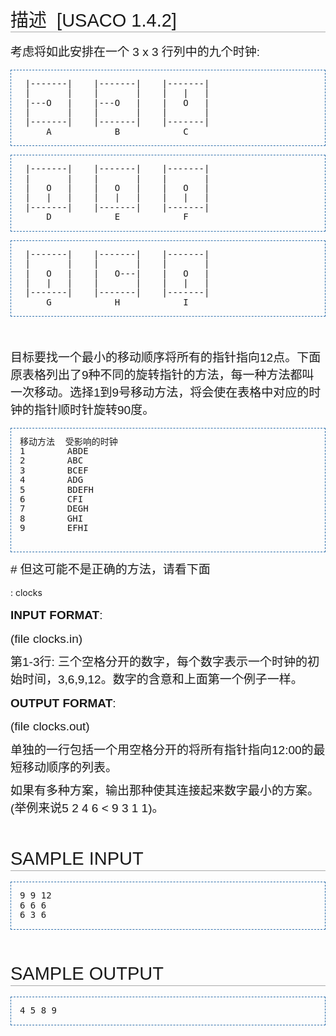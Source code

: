 
<h2 style="background-image: none; background-attachment: initial; background-origin: initial; background-clip: initial; font-weight: normal; margin-top: 0px; margin-right: 0px; margin-bottom: 0.6em; margin-left: 0px; overflow-x: hidden; overflow-y: hidden; padding-top: 0.5em; padding-bottom: 0.17em; border-bottom-width: 1px; border-bottom-style: solid; border-bottom-color: rgb(170, 170, 170); font-size: 29px; font-family: sans-serif; line-height: 28px; "><span class="mw-headline" id=".E6.8F.8F.E8.BF.B0">描述  [USACO 1.4.2]</span></h2>
<p style="margin-top: 0.4em; margin-right: 0px; margin-bottom: 0.5em; margin-left: 0px; line-height: 28px; font-family: sans-serif; font-size: 19px; ">考虑将如此安排在一个 3 x 3 行列中的九个时钟:</p>
<pre style="padding-top: 1em; padding-right: 1em; padding-bottom: 1em; padding-left: 1em; border-top-width: 1px; border-right-width: 1px; border-bottom-width: 1px; border-left-width: 1px; border-top-style: dashed; border-right-style: dashed; border-bottom-style: dashed; border-left-style: dashed; border-top-color: rgb(47, 111, 171); border-right-color: rgb(47, 111, 171); border-bottom-color: rgb(47, 111, 171); border-left-color: rgb(47, 111, 171); border-image: initial; line-height: 1.1em; "> |-------|    |-------|    |-------|
 |       |    |       |    |   |   |
 |---O   |    |---O   |    |   O   |
 |       |    |       |    |       |
 |-------|    |-------|    |-------|
     A            B            C
</pre>
<pre style="padding-top: 1em; padding-right: 1em; padding-bottom: 1em; padding-left: 1em; border-top-width: 1px; border-right-width: 1px; border-bottom-width: 1px; border-left-width: 1px; border-top-style: dashed; border-right-style: dashed; border-bottom-style: dashed; border-left-style: dashed; border-top-color: rgb(47, 111, 171); border-right-color: rgb(47, 111, 171); border-bottom-color: rgb(47, 111, 171); border-left-color: rgb(47, 111, 171); border-image: initial; line-height: 1.1em; "> |-------|    |-------|    |-------|
 |       |    |       |    |       |
 |   O   |    |   O   |    |   O   |
 |   |   |    |   |   |    |   |   |
 |-------|    |-------|    |-------|
     D            E            F
</pre>
<pre style="padding-top: 1em; padding-right: 1em; padding-bottom: 1em; padding-left: 1em; border-top-width: 1px; border-right-width: 1px; border-bottom-width: 1px; border-left-width: 1px; border-top-style: dashed; border-right-style: dashed; border-bottom-style: dashed; border-left-style: dashed; border-top-color: rgb(47, 111, 171); border-right-color: rgb(47, 111, 171); border-bottom-color: rgb(47, 111, 171); border-left-color: rgb(47, 111, 171); border-image: initial; line-height: 1.1em; "> |-------|    |-------|    |-------|
 |       |    |       |    |       |
 |   O   |    |   O---|    |   O   |
 |   |   |    |       |    |   |   |
 |-------|    |-------|    |-------|
     G            H            I
</pre>
<p style="margin-top: 0.4em; margin-right: 0px; margin-bottom: 0.5em; margin-left: 0px; line-height: 28px; font-family: sans-serif; font-size: 19px; "> </p>
<p style="margin-top: 0.4em; margin-right: 0px; margin-bottom: 0.5em; margin-left: 0px; line-height: 28px; font-family: sans-serif; font-size: 19px; ">目标要找一个最小的移动顺序将所有的指针指向12点。下面原表格列出了9种不同的旋转指针的方法，每一种方法都叫一次移动。选择1到9号移动方法，将会使在表格中对应的时钟的指针顺时针旋转90度。</p>
<pre style="padding-top: 1em; padding-right: 1em; padding-bottom: 1em; padding-left: 1em; border-top-width: 1px; border-right-width: 1px; border-bottom-width: 1px; border-left-width: 1px; border-top-style: dashed; border-right-style: dashed; border-bottom-style: dashed; border-left-style: dashed; border-top-color: rgb(47, 111, 171); border-right-color: rgb(47, 111, 171); border-bottom-color: rgb(47, 111, 171); border-left-color: rgb(47, 111, 171); border-image: initial; line-height: 1.1em; ">移动方法  受影响的时钟 
1        ABDE
2        ABC
3        BCEF
4        ADG
5        BDEFH
6        CFI
7        DEGH
8        GHI
9        EFHI

</pre>
<p style="margin-top: 0.4em; margin-right: 0px; margin-bottom: 0.5em; margin-left: 0px; line-height: 28px; font-family: sans-serif; font-size: 19px; ">
# 但这可能不是正确的方法，请看下面

: clocks</p>
<p style="margin-top: 0.4em; margin-right: 0px; margin-bottom: 0.5em; margin-left: 0px; line-height: 28px; font-family: sans-serif; font-size: 19px; "><b>INPUT FORMAT</b>:</p>
<p style="margin-top: 0.4em; margin-right: 0px; margin-bottom: 0.5em; margin-left: 0px; line-height: 28px; font-family: sans-serif; font-size: 19px; ">(file clocks.in)</p>
<p style="margin-top: 0.4em; margin-right: 0px; margin-bottom: 0.5em; margin-left: 0px; line-height: 28px; font-family: sans-serif; font-size: 19px; ">第1-3行: 三个空格分开的数字，每个数字表示一个时钟的初始时间，3,6,9,12。数字的含意和上面第一个例子一样。</p>
<p style="margin-top: 0.4em; margin-right: 0px; margin-bottom: 0.5em; margin-left: 0px; line-height: 28px; font-family: sans-serif; font-size: 19px; "><b>OUTPUT FORMAT</b>:</p>
<p style="margin-top: 0.4em; margin-right: 0px; margin-bottom: 0.5em; margin-left: 0px; line-height: 28px; font-family: sans-serif; font-size: 19px; ">(file clocks.out)</p>
<p style="margin-top: 0.4em; margin-right: 0px; margin-bottom: 0.5em; margin-left: 0px; line-height: 28px; font-family: sans-serif; font-size: 19px; ">单独的一行包括一个用空格分开的将所有指针指向12:00的最短移动顺序的列表。</p>
<p style="margin-top: 0.4em; margin-right: 0px; margin-bottom: 0.5em; margin-left: 0px; line-height: 28px; font-family: sans-serif; font-size: 19px; ">如果有多种方案，输出那种使其连接起来数字最小的方案。(举例来说5 2 4 6 &lt; 9 3 1 1)。</p>
<h2 style="background-image: none; background-attachment: initial; background-origin: initial; background-clip: initial; font-weight: normal; margin-top: 0px; margin-right: 0px; margin-bottom: 0.6em; margin-left: 0px; overflow-x: hidden; overflow-y: hidden; padding-top: 0.5em; padding-bottom: 0.17em; border-bottom-width: 1px; border-bottom-style: solid; border-bottom-color: rgb(170, 170, 170); font-size: 29px; font-family: sans-serif; line-height: 28px; "><span class="mw-headline" id="SAMPLE_INPUT"><br/>
SAMPLE INPUT</span></h2>
<pre style="padding-top: 1em; padding-right: 1em; padding-bottom: 1em; padding-left: 1em; border-top-width: 1px; border-right-width: 1px; border-bottom-width: 1px; border-left-width: 1px; border-top-style: dashed; border-right-style: dashed; border-bottom-style: dashed; border-left-style: dashed; border-top-color: rgb(47, 111, 171); border-right-color: rgb(47, 111, 171); border-bottom-color: rgb(47, 111, 171); border-left-color: rgb(47, 111, 171); border-image: initial; line-height: 1.1em; ">9 9 12
6 6 6
6 3 6 
</pre>
<h2 style="background-image: none; background-attachment: initial; background-origin: initial; background-clip: initial; font-weight: normal; margin-top: 0px; margin-right: 0px; margin-bottom: 0.6em; margin-left: 0px; overflow-x: hidden; overflow-y: hidden; padding-top: 0.5em; padding-bottom: 0.17em; border-bottom-width: 1px; border-bottom-style: solid; border-bottom-color: rgb(170, 170, 170); font-size: 29px; font-family: sans-serif; line-height: 28px; "><span class="mw-headline" id="SAMPLE_OUTPUT"><br/>
SAMPLE OUTPUT</span></h2>
<pre style="padding-top: 1em; padding-right: 1em; padding-bottom: 1em; padding-left: 1em; border-top-width: 1px; border-right-width: 1px; border-bottom-width: 1px; border-left-width: 1px; border-top-style: dashed; border-right-style: dashed; border-bottom-style: dashed; border-left-style: dashed; border-top-color: rgb(47, 111, 171); border-right-color: rgb(47, 111, 171); border-bottom-color: rgb(47, 111, 171); border-left-color: rgb(47, 111, 171); border-image: initial; line-height: 1.1em; ">4 5 8 9</pre>
